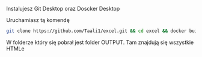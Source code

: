 Instalujesz Git Desktop oraz Doscker Desktop

Uruchamiasz tą komendę
```bash
git clone https://github.com/Taali1/excel.git && cd excel && docker build -t excel-image . && docker run -d -p 3000:3000 --name excel-container excel-image

```


W folderze który się pobrał jest folder OUTPUT. Tam znajdują się wszystkie HTMLe

